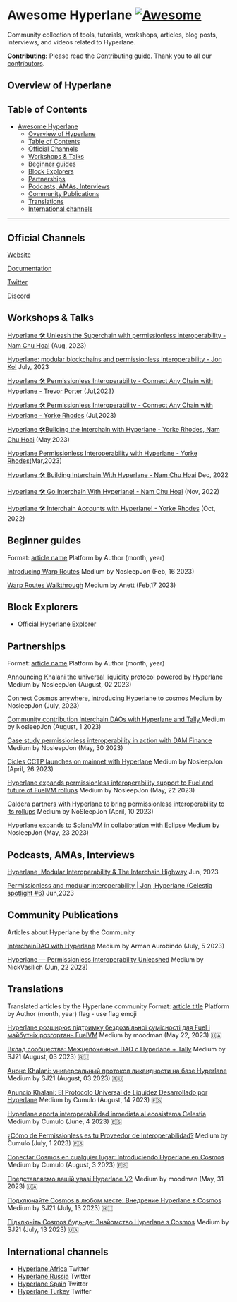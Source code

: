 # Awesome Hyperlane [![Awesome](https://awesome.re/badge.svg)](https://awesome.re)
Community collection of tools, tutorials, workshops, articles, blog posts, interviews, and videos related to Hyperlane.

**Contributing:**
Please read the [Contributing guide](./CONTRIBUTING.md). Thank you to all our [contributors](https://github.com/Ortege-xyz/awesome-hyperlane/graphs/contributors).

## Overview of Hyperlane 

## Table of Contents 
- [Awesome Hyperlane ](#awesome-hyperlane-)
  - [Overview of Hyperlane](#overview-of-hyperlane)
  - [Table of Contents](#table-of-contents)
  - [Official Channels](#official-channels)
  - [Workshops \& Talks](#workshops--talks)
  - [Beginner guides](#beginner-guides)
  - [Block Explorers](#block-explorers)
  - [Partnerships](#partnerships)
  - [Podcasts, AMAs, Interviews](#podcasts-amas-interviews)
  - [Community Publications](#community-publications)
  - [Translations](#translations)
  - [International channels](#international-channels)
--------------

## Official Channels
[Website](https://www.hyperlane.xyz/)

[Documentation](https://docs.hyperlane.xyz/)

[Twitter](https://twitter.com/Hyperlane_xyz)

[Discord](https://discord.com/invite/hyperlane)

## Workshops & Talks
[Hyperlane 🛠️ Unleash the Superchain with permissionless interoperability - Nam Chu Hoai](https://www.youtube.com/watch?v=B50UPSpOZik&ab_channel=ETHGlobal) (Aug, 2023)

[Hyperlane: modular blockchains and permissionless interoperability - Jon Kol](https://www.youtube.com/watch?v=VHRmln0Wj1o&ab_channel=Celestia) July, 2023

[Hyperlane 🛠️ Permissionless Interoperability - Connect Any Chain with Hyperlane - Trevor Porter](https://www.youtube.com/watch?v=Y22FCnkaND8&ab_channel=ETHGlobal) (Jul,2023)

[Hyperlane 🛠️ Permissionless Interoperability - Connect Any Chain with Hyperlane - Yorke Rhodes](https://www.youtube.com/watch?v=cc7tF9HbQAw&ab_channel=ETHGlobal) (Jul,2023)

[Hyperlane 🛠Building the Interchain with Hyperlane - Yorke Rhodes, Nam Chu Hoai](https://www.youtube.com/watch?v=laFC83-RHZQ&ab_channel=ETHGlobal) (May,2023)

[Hyperlane Permissionless Interoperability with Hyperlane - Yorke Rhodes](https://www.youtube.com/watch?v=NpCOi7iZhHI&ab_channel=ETHGlobal)(Mar,2023)

[Hyperlane 🛠 Building Interchain With Hyperlane - Nam Chu Hoai](https://www.youtube.com/watch?v=lojX6gLhXnc&ab_channel=ETHGlobal) Dec, 2022

[Hyperlane 🛠 Go Interchain With Hyperlane! - Nam Chu Hoai](https://www.youtube.com/watch?v=d_4zLReh1uk&ab_channel=ETHGlobal) (Nov, 2022)

[Hyperlane 🛠 Interchain Accounts with Hyperlane! - Yorke Rhodes](https://www.youtube.com/watch?v=JjcweMKUnJE&ab_channel=ETHGlobal) (Oct, 2022)


## Beginner guides
Format: 
[article name](URL) Platform by Author (month, year)

[Introducing Warp Routes](https://medium.com/hyperlane/introducing-warp-routes-d195416e5e90) Medium by NosleepJon (Feb, 16 2023) 

[Warp Routes Walkthrough](https://medium.com/hyperlane/warp-routes-walkthrough-e963b36df8fe) Medium by Anett (Feb,17 2023)

## Block Explorers
* [Official Hyperlane Explorer](https://explorer.hyperlane.xyz/?)

## Partnerships
Format: 
[article name](URL) Platform by Author (month, year)

[Announcing Khalani the universal liquidity protocol powered by Hyperlane](https://medium.com/hyperlane/announcing-khalani-the-universal-liquidity-protocol-powered-by-hyperlane-4e811e2c042) Medium by NosleepJon (August, 02 2023) 

[Connect Cosmos anywhere, introducing Hyperlane to cosmos](https://medium.com/hyperlane/connect-cosmos-anywhere-introducing-hyperlane-to-cosmos-c453b036032a) Medium by NosleepJon (July, 2023) 

[Community contribution Interchain DAOs with Hyperlane and Tally ](https://medium.com/hyperlane/community-contribution-interchain-daos-with-hyperlane-tally-774730962b0f) Medium by NosleepJon (August, 1 2023) 

[Case study permissionless interoperability in action with DAM Finance](https://medium.com/hyperlane/case-study-permissionless-interoperability-in-action-with-dam-finance-e30ab702ddad) Medium by NosleepJon (May, 30 2023) 

[Cicles CCTP launches on mainnet with Hyperlane](https://medium.com/hyperlane/circles-cross-chain-transfer-protocol-launches-on-mainnet-with-hyperlane-6b6637a2a1a7) Medium by NosleepJon (April, 26 2023) 

[Hyperlane expands permissionless interoperability support to Fuel and future of FuelVM rollups](https://medium.com/hyperlane/hyperlane-expands-permissionless-interoperability-support-to-fuel-and-future-fuelvm-rollups-173cd977943f) Medium by NosleepJon (May, 22 2023)

[Caldera partners with Hyperlane to bring permissionless interoperability to its rollups](https://medium.com/hyperlane/caldera-partners-with-hyperlane-to-bring-permissionless-interoperability-to-its-rollups-a0a7ebed1ed3) Medium by NoSleepJon (April, 10 2023)

[Hyperlane expands to SolanaVM in collaboration with Eclipse](https://medium.com/hyperlane/hyperlane-expands-to-solana-vm-in-collaboration-with-eclipse-8465616fd0e4) Medium by NosleepJon (May, 23 2023) 

## Podcasts, AMAs, Interviews

[Hyperlane, Modular Interoperability & The Interchain Highway](https://www.youtube.com/watch?v=_ImBvpj6XT8&ab_channel=CosmosClub) Jun, 2023

[Permissionless and modular interoperability | Jon, Hyperlane (Celestia spotlight #6)](https://www.youtube.com/watch?v=2PqBykb3oBE&ab_channel=Celestia) Jun,2023

## Community Publications
Articles about Hyperlane by the Community

[InterchainDAO with Hyperlane](https://medium.com/@armanityours/interchain-dao-with-hyperlane-adf3a2db5f6) Medium by Arman Aurobindo (July, 5 2023)

[Hyperlane — Permissionless Interoperability Unleashed](https://nickvasilich.medium.com/hyperlane-permissionless-interoperability-unleashed-27e5ac4906dc) Medium by NickVasilich (Jun, 22 2023)

## Translations
Translated articles by the Hyperlane community
Format: [article title](URL) Platform by Author (month, year) flag - use flag emoji

[Hyperlane розширює підтримку бездозвільної сумісності для Fuel і майбутніх розгортань FuelVM](https://link.medium.com/EHyAJXTVcCb) Medium by moodman (May 22, 2023) 🇺🇦

[Вклад сообщества: Межцепочечные DAO с Hyperlane + Tally](https://medium.com/@zemcugovs130820000/171970744d4a) Medium by SJ21 (August, 03 2023) 🇷🇺

[Анонс Khalani: универсальный протокол ликвидности на базе Hyperlane](https://medium.com/@zemcugovs130820000/4661da88125b) Medium by SJ21 (August, 03 2023) 🇷🇺

[Anuncio Khalani: El Protocolo Universal de Liquidez Desarrollado por Hyperlane](https://medium.com/hyperlane-esp/anuncio-khalani-el-protocolo-universal-de-liquidez-desarrollado-por-hyperlane-cb6eb8a1b414) Medium by Cumulo (August, 14 2023) 🇪🇸

[Hyperlane aporta interoperabilidad inmediata al ecosistema Celestia](https://medium.com/hyperlane-esp/hyperlane-aporta-interoperabilidad-inmediata-al-ecosistema-celestia-5a890d9116e8) Medium by Cumulo (June, 4 2023) 🇪🇸 

[¿Cómo de Permissionless es tu Proveedor de Interoperabilidad?](https://medium.com/hyperlane-esp/checklist-c%C3%B3mo-de-permissionless-es-tu-proveedor-de-interoperabilidad-28bf47a40e1a) Medium by Cumulo (July, 1 2023) 🇪🇸

[Conectar Cosmos en cualquier lugar: Introduciendo Hyperlane en Cosmos](https://medium.com/hyperlane-esp/conectar-cosmos-en-cualquier-lugar-introduciendo-hyperlane-en-cosmos-2db1e40ca911) Medium by Cumulo (August, 3 2023) 🇪🇸

[Представляємо вашій увазі Hyperlane V2](https://link.medium.com/SvtQjSwZUBb) Medium by moodman (May, 31 2023) 🇺🇦

[Подключайте Cosmos в любом месте: Внедрение Hyperlane в Cosmos](https://medium.com/@zemcugovs130820000/8749ce03b067) Medium by SJ21 (July, 13 2023) 🇷🇺

[Підключіть Cosmos будь-де: Знайомство Hyperlane з Cosmos](https://medium.com/@zemcugovs130820000/a7f33cbf4f31) Medium by SJ21 (July, 13 2023) 🇺🇦

## International channels 
- [Hyperlane Africa](https://twitter.com/hyperlaneafrica) Twitter 
- [Hyperlane Russia](https://twitter.com/Hyperlane_Ru) Twitter
- [Hyperlane Spain](https://twitter.com/HyperlaneEsp) Twitter
- [Hyperlane Turkey](https://twitter.com/HyperlaneTurkey) Twitter
